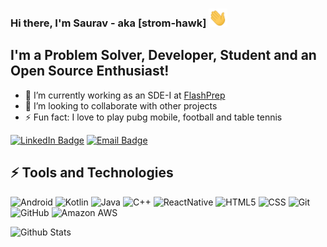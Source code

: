 ### Hi there, I'm Saurav - aka [strom-hawk] <img src="https://raw.githubusercontent.com/strom-hawk/strom-hawk/master/wave.gif" width="30px">
## I'm a Problem Solver, Developer, Student and an Open Source Enthusiast!
- 🔭 I’m currently working as an SDE-I at [FlashPrep](https://flashprep.io/)
- 👯 I’m looking to collaborate with other projects
- ⚡ Fun fact: I love to play pubg mobile, football and table tennis

[![LinkedIn Badge](https://img.shields.io/badge/%20-%20Saurav-2980b9?style=flat&logo=linkedin)](https://www.linkedin.com/in/saurav-suman/)
[![Email Badge](https://img.shields.io/badge/%20-%20sauravsuman001@hotmail.com-3498db?style=flat&logo=Gmail&logoColor=white)](mailto:sauravsuman001@hotmail.com)

## ⚡ Tools and Technologies
![Android](https://img.shields.io/badge/%20-%20Android-4CAF50?style=flat&logo=android)
![Kotlin](https://img.shields.io/badge/%20-%20Kotlin-1e272e?style=flat&logo=kotlin)
![Java](https://img.shields.io/badge/%20-%20Java-F97F51?style=flat&logo=java)
![C++](https://img.shields.io/badge/%20-%20C++-2980b9?style=flat&logo=c++)
![ReactNative](https://img.shields.io/badge/%20-%20React_Native-34495e?style=flat&logo=react)
![HTML5](https://img.shields.io/badge/%20-%20HTML5-e15f41?style=flat&logo=html5&logoColor=white)
![CSS](https://img.shields.io/badge/%20-%20CSS-778beb?style=flat&logo=css3)
![Git](https://img.shields.io/badge/%20-%20Git-1e272e?style=flat&logo=git)
![GitHub](https://img.shields.io/badge/%20-%20GitHub-34495e?style=flat&logo=github)
![Amazon AWS](https://img.shields.io/badge/Amazon%20AWS-232F3E?style=flat-square&logo=amazon-aws)


![Github Stats](https://github-readme-stats.vercel.app/api?username=strom-hawk&show_icons=true)
